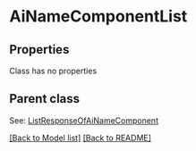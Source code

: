 # AiNameComponentList
## Properties
Class has no properties

## Parent class

See: [ListResponseOfAiNameComponent](ListResponseOfAiNameComponent.md)

[[Back to Model list]](Models.md) [[Back to README]](README.md)

